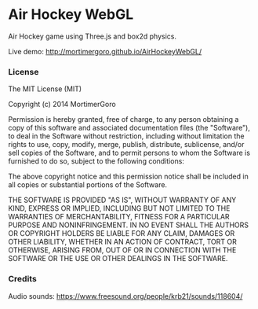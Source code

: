 Air Hockey WebGL
=============

Air Hockey game using Three.js and box2d physics.

Live demo: http://mortimergoro.github.io/AirHockeyWebGL/

### License

The MIT License (MIT)

Copyright (c) 2014 MortimerGoro

Permission is hereby granted, free of charge, to any person obtaining a copy of
this software and associated documentation files (the "Software"), to deal in
the Software without restriction, including without limitation the rights to
use, copy, modify, merge, publish, distribute, sublicense, and/or sell copies of
the Software, and to permit persons to whom the Software is furnished to do so,
subject to the following conditions:

The above copyright notice and this permission notice shall be included in all
copies or substantial portions of the Software.

THE SOFTWARE IS PROVIDED "AS IS", WITHOUT WARRANTY OF ANY KIND, EXPRESS OR
IMPLIED, INCLUDING BUT NOT LIMITED TO THE WARRANTIES OF MERCHANTABILITY, FITNESS
FOR A PARTICULAR PURPOSE AND NONINFRINGEMENT. IN NO EVENT SHALL THE AUTHORS OR
COPYRIGHT HOLDERS BE LIABLE FOR ANY CLAIM, DAMAGES OR OTHER LIABILITY, WHETHER
IN AN ACTION OF CONTRACT, TORT OR OTHERWISE, ARISING FROM, OUT OF OR IN
CONNECTION WITH THE SOFTWARE OR THE USE OR OTHER DEALINGS IN THE SOFTWARE.


### Credits

Audio sounds: https://www.freesound.org/people/krb21/sounds/118604/
